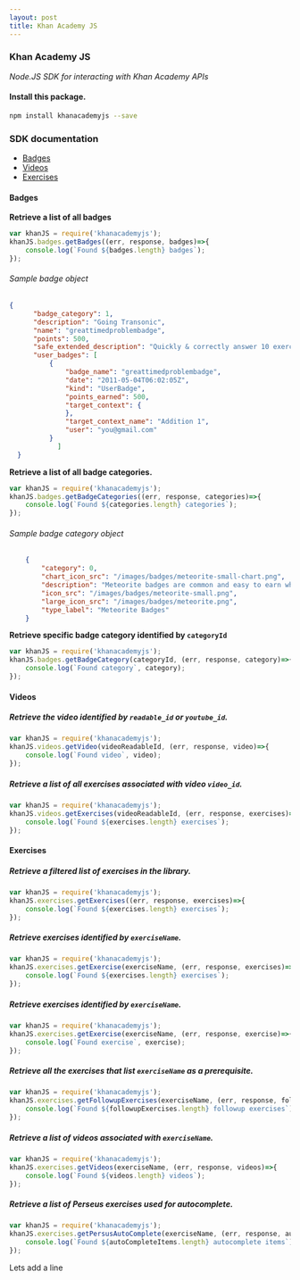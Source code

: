 ```yaml
---
layout: post
title: Khan Academy JS
---
```

### Khan Academy JS
*Node.JS SDK for interacting with Khan Academy APIs*

#### Install this package.

``` bash
npm install khanacademyjs --save
```

### SDK documentation
* [Badges](#badges)
* [Videos](#videos)
* [Exercises](#exercises)

<a name="badges"></a>
#### Badges

**Retrieve a list of all badges**

``` javascript
var khanJS = require('khanacademyjs');
khanJS.badges.getBadges((err, response, badges)=>{
	console.log(`Found ${badges.length} badges`);
});
```

###### Sample badge object
``` json
{
      "badge_category": 1,
      "description": "Going Transonic",
      "name": "greattimedproblembadge",
      "points": 500,
      "safe_extended_description": "Quickly & correctly answer 10 exercise problems in a row (time limit depends on exercise difficulty)",
      "user_badges": [
          {
              "badge_name": "greattimedproblembadge",
              "date": "2011-05-04T06:02:05Z",
              "kind": "UserBadge",
              "points_earned": 500,
              "target_context": {
              },
              "target_context_name": "Addition 1",
              "user": "you@gmail.com"
          }
			]		
  }
```

**Retrieve a list of all badge categories.**

``` javascript
var khanJS = require('khanacademyjs');
khanJS.badges.getBadgeCategories((err, response, categories)=>{
	console.log(`Found ${categories.length} categories`);
});
```

###### Sample badge category object
``` json
	{
	    "category": 0,
	    "chart_icon_src": "/images/badges/meteorite-small-chart.png",
	    "description": "Meteorite badges are common and easy to earn when just getting started.",
	    "icon_src": "/images/badges/meteorite-small.png",
	    "large_icon_src": "/images/badges/meteorite.png",
	    "type_label": "Meteorite Badges"
	}
```

**Retrieve specific badge category identified by `categoryId`**

``` javascript
var khanJS = require('khanacademyjs');
khanJS.badges.getBadgeCategory(categoryId, (err, response, category)=>{
	console.log(`Found category`, category);
});
```


<a name="videos"></a>
#### Videos

##### Retrieve the video identified by `readable_id` or `youtube_id`.

``` javascript
var khanJS = require('khanacademyjs');
khanJS.videos.getVideo(videoReadableId, (err, response, video)=>{
	console.log(`Found video`, video);
});
```

##### Retrieve a list of all exercises associated with video `video_id`.

``` javascript
var khanJS = require('khanacademyjs');
khanJS.videos.getExercises(videoReadableId, (err, response, exercises)=>{
	console.log(`Found ${exercises.length} exercises`);
});
```

<a name="exercises"></a>
#### Exercises

##### Retrieve a filtered list of exercises in the library.

``` javascript
var khanJS = require('khanacademyjs');
khanJS.exercises.getExercises((err, response, exercises)=>{
	console.log(`Found ${exercises.length} exercises`);
});
```

##### Retrieve exercises identified by `exerciseName`.

``` javascript
var khanJS = require('khanacademyjs');
khanJS.exercises.getExercise(exerciseName, (err, response, exercises)=>{
	console.log(`Found ${exercises.length} exercises`);
});
```

##### Retrieve exercises identified by `exerciseName`.

``` javascript
var khanJS = require('khanacademyjs');
khanJS.exercises.getExercise(exerciseName, (err, response, exercise)=>{
	console.log(`Found exercise`, exercise);
});
```

##### Retrieve all the exercises that list `exerciseName` as a prerequisite.

``` javascript
var khanJS = require('khanacademyjs');
khanJS.exercises.getFollowupExercises(exerciseName, (err, response, followupExercises)=>{
	console.log(`Found ${followupExercises.length} followup exercises`);
});
```

##### Retrieve a list of videos associated with `exerciseName`.

``` javascript
var khanJS = require('khanacademyjs');
khanJS.exercises.getVideos(exerciseName, (err, response, videos)=>{
	console.log(`Found ${videos.length} videos`);
});
```

##### Retrieve a list of Perseus exercises used for autocomplete.

``` javascript
var khanJS = require('khanacademyjs');
khanJS.exercises.getPersusAutoComplete(exerciseName, (err, response, autoCompleteItems)=>{
	console.log(`Found ${autoCompleteItems.length} autocomplete items`);
});
```

Lets add a line
